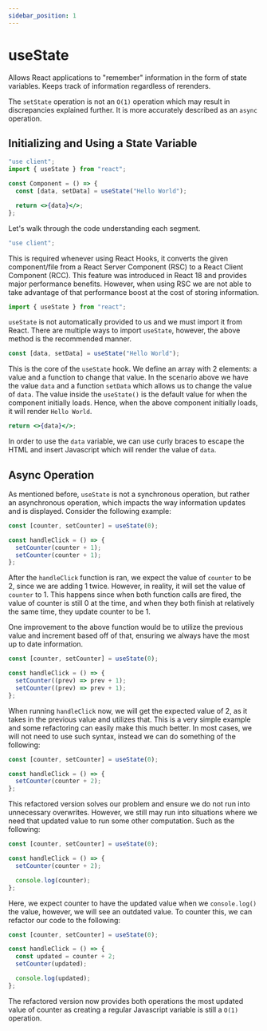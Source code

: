```yaml
---
sidebar_position: 1
---
```


# useState

Allows React applications to "remember" information in the form of state variables. Keeps track of information regardless of rerenders.

The `setState` operation is not an `O(1)` operation which may result in discrepancies explained further. It is more accurately described as an `async` operation.

## Initializing and Using a State Variable

```jsx
"use client";
import { useState } from "react";

const Component = () => {
  const [data, setData] = useState("Hello World");

  return <>{data}</>;
};
```

Let's walk through the code understanding each segment.

```jsx
"use client";
```

This is required whenever using React Hooks, it converts the given component/file from a React Server Component (RSC) to a React Client Component (RCC). This feature was introduced in React 18 and provides major performance benefits. However, when using RSC we are not able to take advantage of that performance boost at the cost of storing information.

```jsx
import { useState } from "react";
```

`useState` is not automatically provided to us and we must import it from React. There are multiple ways to import `useState`, however, the above method is the recommended manner.

```jsx
const [data, setData] = useState("Hello World");
```

This is the core of the `useState` hook. We define an array with 2 elements: a value and a function to change that value. In the scenario above we have the value `data` and a function `setData` which allows us to change the value of `data`. The value inside the `useState()` is the default value for when the component initially loads. Hence, when the above component initially loads, it will render `Hello World`.

```jsx
return <>{data}</>;
```

In order to use the `data` variable, we can use curly braces to escape the HTML and insert Javascript which will render the value of `data`.

## Async Operation

As mentioned before, `useState` is not a synchronous operation, but rather an asynchronous operation, which impacts the way information updates and is displayed. Consider the following example:

```jsx
const [counter, setCounter] = useState(0);

const handleClick = () => {
  setCounter(counter + 1);
  setCounter(counter + 1);
};
```

After the `handleClick` function is ran, we expect the value of `counter` to be 2, since we are adding 1 twice. However, in reality, it will set the value of `counter` to 1. This happens since when both function calls are fired, the value of counter is still 0 at the time, and when they both finish at relatively the same time, they update counter to be 1.

One improvement to the above function would be to utilize the previous value and increment based off of that, ensuring we always have the most up to date information.

```jsx
const [counter, setCounter] = useState(0);

const handleClick = () => {
  setCounter((prev) => prev + 1);
  setCounter((prev) => prev + 1);
};
```

When running `handleClick` now, we will get the expected value of 2, as it takes in the previous value and utilizes that. This is a very simple example and some refactoring can easily make this much better. In most cases, we will not need to use such syntax, instead we can do something of the following:

```jsx
const [counter, setCounter] = useState(0);

const handleClick = () => {
  setCounter(counter + 2);
};
```

This refactored version solves our problem and ensure we do not run into unnecessary overwrites. However, we still may run into situations where we need that updated value to run some other computation. Such as the following:

```jsx
const [counter, setCounter] = useState(0);

const handleClick = () => {
  setCounter(counter + 2);

  console.log(counter);
};
```

Here, we expect counter to have the updated value when we `console.log()` the value, however, we will see an outdated value. To counter this, we can refactor our code to the following:

```jsx
const [counter, setCounter] = useState(0);

const handleClick = () => {
  const updated = counter + 2;
  setCounter(updated);

  console.log(updated);
};
```

The refactored version now provides both operations the most updated value of counter as creating a regular Javascript variable is still a `O(1)` operation.
